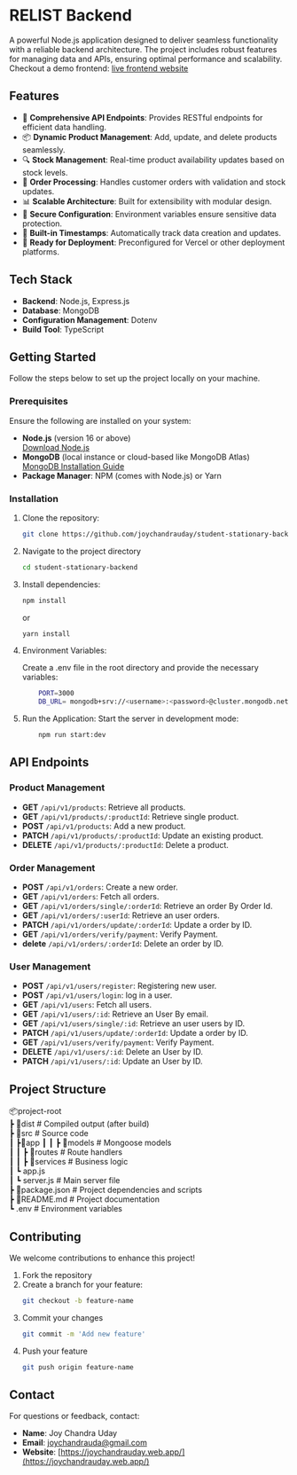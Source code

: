 # RELIST Backend

A powerful Node.js application designed to deliver seamless functionality with a reliable backend architecture. The project includes robust features for managing data and APIs, ensuring optimal performance and scalability.
Checkout a demo frontend: [live frontend website](https://student-stationary-frontend.vercel.app/)

## Features

- 🌟 **Comprehensive API Endpoints**: Provides RESTful endpoints for efficient data handling.
- 📦 **Dynamic Product Management**: Add, update, and delete products seamlessly.
- 🔍 **Stock Management**: Real-time product availability updates based on stock levels.
- 📧 **Order Processing**: Handles customer orders with validation and stock updates.
- 📊 **Scalable Architecture**: Built for extensibility with modular design.
- 🔐 **Secure Configuration**: Environment variables ensure sensitive data protection.
- 📂 **Built-in Timestamps**: Automatically track data creation and updates.
- 🚀 **Ready for Deployment**: Preconfigured for Vercel or other deployment platforms.

## Tech Stack

- **Backend**: Node.js, Express.js
- **Database**: MongoDB
- **Configuration Management**: Dotenv
- **Build Tool**: TypeScript

## Getting Started

Follow the steps below to set up the project locally on your machine.

### Prerequisites

Ensure the following are installed on your system:

- **Node.js** (version 16 or above)  
  [Download Node.js](https://nodejs.org/)
- **MongoDB** (local instance or cloud-based like MongoDB Atlas)  
  [MongoDB Installation Guide](https://www.mongodb.com/docs/manual/installation/)
- **Package Manager**: NPM (comes with Node.js) or Yarn

### Installation

1.  Clone the repository:
    ```bash
    git clone https://github.com/joychandrauday/student-stationary-backend.git
    ```
2.  Navigate to the project directory
    ```bash
    cd student-stationary-backend
    ```
3.  Install dependencies:

    ```bash
    npm install
    ```

    or

    ```bash
    yarn install
    ```

4.  Environment Variables:

    Create a .env file in the root directory and provide the necessary variables:

    ```bash
        PORT=3000
        DB_URL= mongodb+srv://<username>:<password>@cluster.mongodb.net/your-database
    ```

6.  Run the Application:
    Start the server in development mode:



    ```bash
        npm run start:dev
    ```


## API Endpoints

### Product Management

- **GET** `/api/v1/products`: Retrieve all products.
- **GET** `/api/v1/products/:productId`: Retrieve single product.
- **POST** `/api/v1/products`: Add a new product.
- **PATCH** `/api/v1/products/:productId`: Update an existing product.
- **DELETE** `/api/v1/products/:productId`: Delete a product.

### Order Management

- **POST** `/api/v1/orders`: Create a new order.
- **GET** `/api/v1/orders`: Fetch all orders.
- **GET** `/api/v1/orders/single/:orderId`: Retrieve an order By Order Id.
- **GET** `/api/v1/orders/:userId`: Retrieve an user orders.
- **PATCH** `/api/v1/orders/update/:orderId`: Update a order by ID.
- **GET** `/api/v1/orders/verify/payment`: Verify Payment.
- **delete** `/api/v1/orders/:orderId`: Delete an order by ID.

### User Management
- **POST** `/api/v1/users/register`: Registering new user.
- **POST** `/api/v1/users/login`: log in a user.
- **GET** `/api/v1/users`: Fetch all users.
- **GET** `/api/v1/users/:id`: Retrieve an User By email.
- **GET** `/api/v1/users/single/:id`: Retrieve an user users by ID.
- **PATCH** `/api/v1/users/update/:orderId`: Update a order by ID.
- **GET** `/api/v1/users/verify/payment`: Verify Payment.
- **DELETE** `/api/v1/users/:id`: Delete an User by ID.
- **PATCH** `/api/v1/users/:id`: Update an User by ID.

## Project Structure

📦project-root  
┣ 📂dist                # Compiled output (after build)  
┣ 📂src                 # Source code  
┃   ┣📂app
┃   ┃   ┣ 📂models            # Mongoose models  
┃   ┃   ┣ 📂routes            # Route handlers  
┃   ┃   ┣ 📂services          # Business logic  
┃   ┗ app.js           
┃   ┗ server.js           # Main server file  
┣ 📜package.json        # Project dependencies and scripts  
┣ 📜README.md           # Project documentation  
┗ .env                  # Environment variables


## Contributing

We welcome contributions to enhance this project!

1. Fork the repository
2. Create a branch for your feature:
   ```bash
   git checkout -b feature-name
    ```
3. Commit your changes
    ```bash
    git commit -m 'Add new feature'
    ```
4.  Push your feature
    ```bash
    git push origin feature-name
    ```

## Contact

For questions or feedback, contact:

- **Name**: Joy Chandra Uday
- **Email**: joychandrauda@gmail.com
- **Website**: [https://joychandrauday.web.app/](https://joychandrauday.web.app/)
